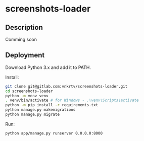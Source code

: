 # screenshots-loader

## Description

Comming soon

## Deployment
Download Python 3.x and add it to PATH.

Install:
```bash
git clone git@gitlab.com:vnkrtv/screenshots-loader.git
cd screenshots-loader
python -m venv venv
. venv/bin/activate # for Windows - .\venv\Scripts\activate
python -m pip install -r requirements.txt
python manage.py makemigrations
python manage.py migrate
```
Run:
```bash
python app/manage.py runserver 0.0.0.0:8000
```